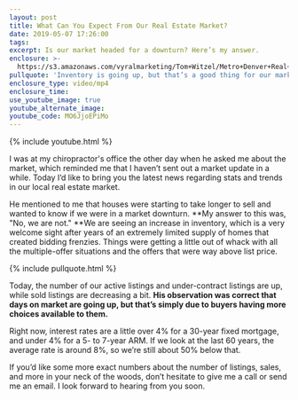 ```yaml
---
layout: post
title: What Can You Expect From Our Real Estate Market?
date: 2019-05-07 17:26:00
tags:
excerpt: Is our market headed for a downturn? Here’s my answer.
enclosure: >-
  https://s3.amazonaws.com/vyralmarketing/Tom+Witzel/Metro+Denver+Real+Estate-+What+Can+You+Expect+From+Our+Real+Estate+Market_.mp4
pullquote: 'Inventory is going up, but that’s a good thing for our market.'
enclosure_type: video/mp4
enclosure_time:
use_youtube_image: true
youtube_alternate_image:
youtube_code: MO6JjoEPiMo
---
```


{% include youtube.html %}

I was at my chiropractor's office the other day when he asked me about the market, which reminded me that I haven’t sent out a market update in a while. Today I’d like to bring you the latest news regarding stats and trends in our local real estate market.

He mentioned to me that houses were starting to take longer to sell and wanted to know if we were in a market downturn. **My answer to this was, "No, we are not."&nbsp;**We are seeing an increase in inventory, which is a very welcome sight after years of an extremely limited supply of homes that created bidding frenzies. Things were getting a little out of whack with all the multiple-offer situations and the offers that were way above list price.

{% include pullquote.html %}

Today, the number of our active listings and under-contract listings are up, while sold listings are decreasing a bit. **His observation was correct that days on market are going up, but that’s simply due to buyers having more choices available to them.&nbsp;**

Right now, interest rates are a little over 4% for a 30-year fixed mortgage, and under 4% for a 5- to 7-year ARM. If we look at the last 60 years, the average rate is around 8%, so we’re still about 50% below that.

If you’d like some more exact numbers about the number of listings, sales, and more in your neck of the woods, don’t hesitate to give me a call or send me an email. I look forward to hearing from you soon.<br>&nbsp;